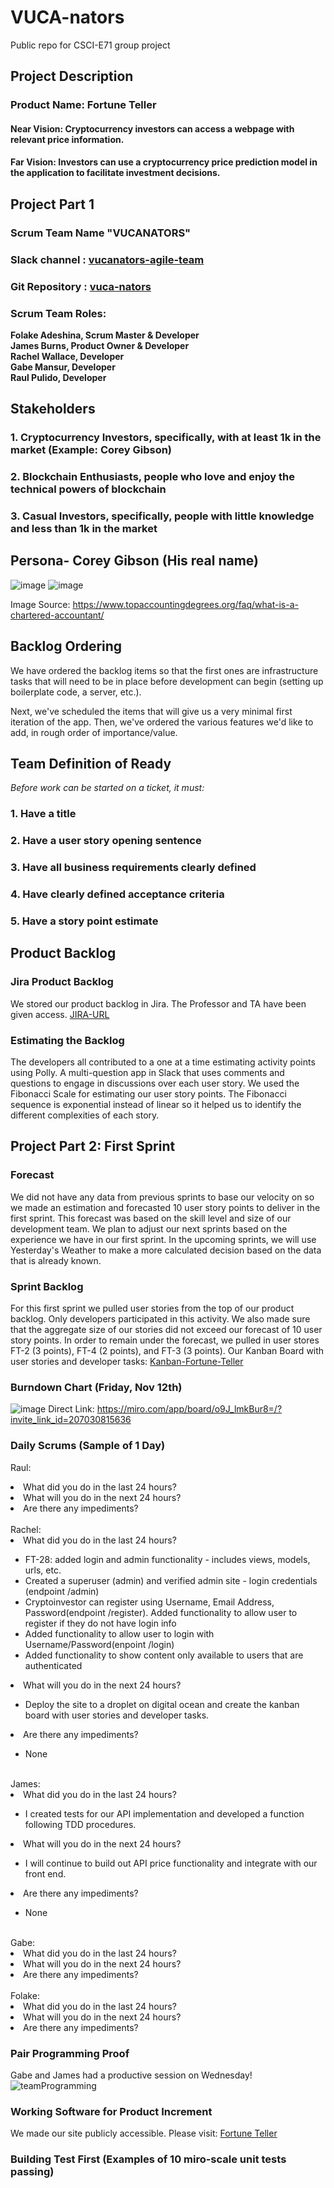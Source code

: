 # VUCA-nators
Public repo for CSCI-E71 group project

## Project Description
### Product Name: Fortune Teller

#### Near Vision: Cryptocurrency investors can access a webpage with relevant price information.
#### Far Vision: Investors can use a cryptocurrency price prediction model in the application to facilitate investment decisions.   

## Project Part 1
###  Scrum Team Name  "VUCANATORS"
###  Slack channel : [vucanators-agile-team](https://agilesoftwarecourse.slack.com/archives/C02L5H02672)
###  Git Repository : [vuca-nators](https://github.com/gabemansur/vuca-nators)
###  Scrum Team Roles:
**Folake Adeshina, Scrum Master & Developer** <br/>
**James Burns, Product Owner & Developer** <br/>
**Rachel Wallace, Developer** <br/>
**Gabe Mansur, Developer** <br/>
**Raul Pulido, Developer**

## Stakeholders
### 1. Cryptocurrency Investors, specifically, with at least 1k in the market (Example: Corey Gibson)
### 2. Blockchain Enthusiasts, people who love and enjoy the technical powers of blockchain
### 3. Casual Investors, specifically, people with little knowledge and less than 1k in the market


## Persona- Corey Gibson (His real name)
![image](https://user-images.githubusercontent.com/65990764/139624331-da912d5b-2341-4a1e-8ce2-805027d8e77d.png)
![image](https://user-images.githubusercontent.com/65990764/139624081-3b11c9fd-277d-48a9-bead-34b4fd5c5bd7.png)

Image Source: https://www.topaccountingdegrees.org/faq/what-is-a-chartered-accountant/

## Backlog Ordering

We have ordered the backlog items so that the first ones are infrastructure tasks that will need to be in place before development can begin (setting up boilerplate code, a server, etc.).

Next, we've scheduled the items that will give us a very minimal first iteration of the app. Then, we've ordered the various features we'd like to add, in rough order of importance/value.

## Team Definition of Ready

*Before work can be started on a ticket, it must:*
### 1. Have a title
### 2. Have a user story opening sentence
### 3. Have all business requirements clearly defined
### 4. Have clearly defined acceptance criteria
### 5. Have a story point estimate

## Product Backlog
### Jira Product Backlog <br/>
We stored our product backlog in Jira. The Professor and TA have been given access. [JIRA-URL](https://vuca-nators.atlassian.net/jira/software/projects/FT/boards/1/backlog)

### Estimating the Backlog <br/>
The developers all contributed to a one at a time estimating activity points using Polly. A multi-question app in Slack that uses comments and questions to engage in discussions over each user story. We used the Fibonacci Scale for estimating our user story points. The Fibonacci sequence is exponential instead of linear so it helped us to identify the different complexities of each story.

## Project Part 2: First Sprint

### Forecast
We did not have any data from previous sprints to base our velocity on so we made an estimation and forecasted 10 user story points to deliver in the first sprint. This forecast was based on the skill level and size of our development team. We plan to adjust our next sprints based on the experience we have in our first sprint. In the upcoming sprints, we will use Yesterday's Weather to make a more calculated decision based on the data that is already known.

### Sprint Backlog
For this first sprint we pulled user stories from the top of our product backlog. Only developers participated in this activity. We also made sure that the aggregate size of our stories did not exceed our forecast of 10 user story points. In order to remain under the forecast, we pulled in user stores FT-2 (3 points), FT-4 (2 points), and FT-3 (3 points). 
Our Kanban Board with user stories and developer tasks: [Kanban-Fortune-Teller](https://trello.com/b/u1anMbHM/fortune-teller)

### Burndown Chart (Friday, Nov 12th)
![image](https://user-images.githubusercontent.com/65990764/141510282-302d9243-01ce-436b-86c3-dfaa9d3182f7.png)
Direct Link: https://miro.com/app/board/o9J_lmkBur8=/?invite_link_id=207030815636

### Daily Scrums (Sample of 1 Day)

Raul:
<li>What did you do in the last 24 hours?</li>
<li>What will you do in the next 24 hours?</li>
<li>Are there any impediments?</li>

<br/>
Rachel:
<li>What did you do in the last 24 hours?</li>
<ul>
<li>FT-28: added login and admin functionality - includes views, models, urls, etc.</li>
<li>Created a superuser (admin) and verified admin site - login credentials (endpoint /admin)</li>
<li>Cryptoinvestor can register using Username, Email Address, Password(endpoint /register). Added functionality to allow user to register if they do not have login info</li>
<li>Added functionality to allow user to login with Username/Password(enpoint /login)</li>
<li>Added functionality to show content only available to users that are authenticated</li>
</ul>
<li>What will you do in the next 24 hours?</li>
<ul>
<li>Deploy the site to a droplet on digital ocean and create the kanban board with user stories and developer tasks.</li>
</ul>
<li>Are there any impediments?</li>
<ul>
<li>None</li>
</ul>

<br/>
James:
<li>What did you do in the last 24 hours?</li>
<ul>
<li> I created tests for our API implementation and developed a function following TDD procedures. </li>
</ul>  
<li>What will you do in the next 24 hours?</li>
<ul>
<li> I will continue to build out API price functionality and integrate with our front end. </li>
</ul>  
<li>Are there any impediments?</li>
<ul>
<li>None</li>
</ul>

<br/>
Gabe:
<li>What did you do in the last 24 hours?</li>
<li>What will you do in the next 24 hours?</li>
<li>Are there any impediments?</li>

<br/>
Folake:
<li>What did you do in the last 24 hours?</li>
<li>What will you do in the next 24 hours?</li>
<li>Are there any impediments?</li>


### Pair Programming Proof
Gabe and James had a productive session on Wednesday!
![teamProgramming](https://user-images.githubusercontent.com/65990764/141510468-8f29d1cc-a047-4557-b4aa-b717a7e9288b.JPG)


### Working Software for Product Increment
We made our site publicly accessible. Please visit: [Fortune Teller](http://143.198.157.232:8080/)

### Building Test First (Examples of 10 miro-scale unit tests passing)



